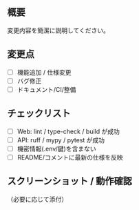 ## 概要
変更内容を簡潔に説明してください。

## 変更点
- [ ] 機能追加 / 仕様変更
- [ ] バグ修正
- [ ] ドキュメント/CI/整備

## チェックリスト
- [ ] Web: lint / type-check / build が成功
- [ ] API: ruff / mypy / pytest が成功
- [ ] 機密情報(.env/鍵)を含まない
- [ ] README/コメントに最新の仕様を反映

## スクリーンショット / 動作確認
（必要に応じて添付）

